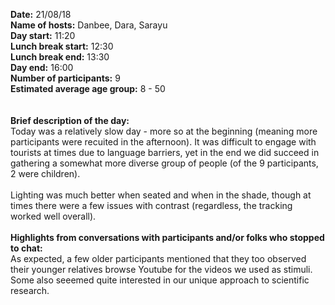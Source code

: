 **Date:** 21/08/18 <br>
**Name of hosts:** Danbee, Dara, Sarayu <br>
**Day start:** 11:20 <br>
**Lunch break start:** 12:30 <br>
**Lunch break end:** 13:30 <br>
**Day end:** 16:00 <br>
**Number of participants:** 9 <br>
**Estimated average age group:** 8 - 50 <br>
<br><br>
**Brief description of the day:** 
<br>
Today was a relatively slow day - more so at the beginning (meaning more participants were recuited in the afternoon). It was difficult to engage with tourists at times due to language barriers, yet in the end we did succeed in gathering a somewhat more diverse group of people (of the 9 participants, 2 were children). <BR><BR>Lighting was much better when seated and when in the shade, though at times there were a few issues with contrast (regardless, the tracking worked well overall).
<br><br>
**Highlights from conversations with participants and/or folks who stopped to chat:** 
<br>
As expected, a few older participants mentioned that they too observed their younger relatives browse Youtube for the videos we used as stimuli. Some also seeemed quite interested in our unique approach to scientific research.
